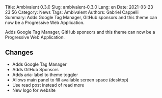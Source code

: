 Title: Ambivalent 0.3.0
Slug: ambivalent-0.3.0
Lang: en
Date: 2021-03-23 23:56
Category: News
Tags: Ambivalent
Authors: Gabriel Cappelli
Summary:
    Adds Google Tag Manager, GitHub sponsors and this theme can now be a Progressive Web Application.

Adds Google Tag Manager, GitHub sponsors and this theme can now be a Progressive Web Application.

## Changes
- Adds Google Tag Manager
- Adds GitHub Sponsors
- Adds aria-label to theme toggler 
- Allows main panel to fill available screen space (desktop)
- Use read post instead of read more 
- New logo for website
